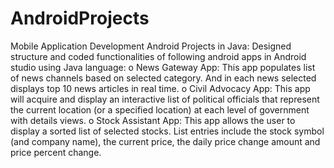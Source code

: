 # AndroidProjects

Mobile Application Development Android Projects in Java:
Designed structure and coded functionalities of following android apps in Android studio using Java language:
o News Gateway App: This app populates list of news channels based on selected category. And in each news selected displays top 10 news articles in real time.
o Civil Advocacy App: This app will acquire and display an interactive list of political officials that represent the current location (or a specified location) at each level of government with details views.
o Stock Assistant App: This app allows the user to display a sorted list of selected stocks. List entries include the stock symbol (and company name), the current price, the daily price change amount and price percent change.
